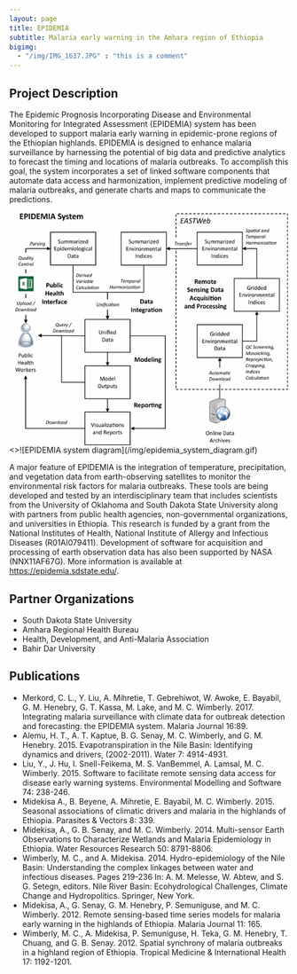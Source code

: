 ```yaml
---
layout: page
title: EPIDEMIA
subtitle: Malaria early warning in the Amhara region of Ethiopia
bigimg: 
  - "/img/IMG_1637.JPG" : "this is a comment"
---
```


## Project Description

The Epidemic Prognosis Incorporating Disease and Environmental Monitoring for Integrated Assessment (EPIDEMIA) system has been developed to support malaria early warning in epidemic-prone regions of the Ethiopian highlands. EPIDEMIA is designed to enhance malaria surveillance by harnessing the potential of big data and predictive analytics to forecast the timing and locations of malaria outbreaks. To accomplish this goal, the system incorporates a set of linked software components that automate data access and harmonization, implement predictive modeling of malaria outbreaks, and generate charts and maps to communicate the predictions. 

<img align="left" src="/img/epidemia_system_diagram.gif">
<>![EPIDEMIA system diagram](/img/epidemia_system_diagram.gif)

A major feature of EPIDEMIA is the integration of temperature, precipitation, and vegetation data from earth-observing satellites to monitor the environmental risk factors for malaria outbreaks. These tools are being developed and tested by an interdisciplinary team that includes scientists from the University of Oklahoma and South Dakota State University along with partners from public health agencies, non-governmental organizations, and universities in Ethiopia. This research is funded by a grant from the National Institutes of Health, National Institute of Allergy and Infectious Diseases (R01AI079411). Development of software for acquisition and processing of earth observation data has also been supported by NASA (NNX11AF67G). More information is available at https://epidemia.sdstate.edu/.

## Partner Organizations

* South Dakota State University
* Amhara Regional Health Bureau
* Health, Development, and Anti-Malaria Association
* Bahir Dar University

## Publications

* Merkord, C. L., Y. Liu, A. Mihretie, T. Gebrehiwot, W. Awoke, E. Bayabil, G. M. Henebry, G. T. Kassa, M. Lake, and M. C. Wimberly. 2017. Integrating malaria surveillance with climate data for outbreak detection and forecasting: the EPIDEMIA system. Malaria Journal 16:89.
* Alemu, H. T., A. T. Kaptue, B. G. Senay, M. C. Wimberly, and G. M. Henebry. 2015. Evapotranspiration in the Nile Basin: Identifying dynamics and drivers, (2002-2011). Water 7: 4914-4931.
* Liu, Y., J. Hu, I. Snell-Feikema, M. S. VanBemmel, A. Lamsal, M. C. Wimberly. 2015. Software to facilitate remote sensing data access for disease early warning systems. Environmental Modelling and Software 74: 238-246. 
* Midekisa A., B. Beyene, A. Mihretie, E. Bayabil, M. C. Wimberly. 2015. Seasonal associations of climatic drivers and malaria in the highlands of Ethiopia. Parasites & Vectors 8: 339. 
* Midekisa, A., G. B. Senay, and M. C. Wimberly. 2014. Multi-sensor Earth Observations to Characterize Wetlands and Malaria Epidemiology in Ethiopia. Water Resources Research 50: 8791-8806.
* Wimberly, M. C., and A. Midekisa. 2014. Hydro-epidemiology of the Nile Basin: Understanding the complex linkages between water and infectious diseases. Pages 219-236 In: A. M. Melesse, W. Abtew, and S. G. Setegn, editors. Nile River Basin: Ecohydrological Challenges, Climate Change and Hydropolitics. Springer, New York.
* Midekisa, A., G. Senay, G. M. Henebry, P. Semuniguse, and M. C. Wimberly. 2012. Remote sensing-based time series models for malaria early warning in the highlands of Ethiopia. Malaria Journal 11: 165.
* Wimberly, M. C., A. Midekisa, P. Semuniguse, H. Teka, G. M. Henebry, T. Chuang, and G. B. Senay. 2012. Spatial synchrony of malaria outbreaks in a highland region of Ethiopia. Tropical Medicine & International Health 17: 1192-1201.
